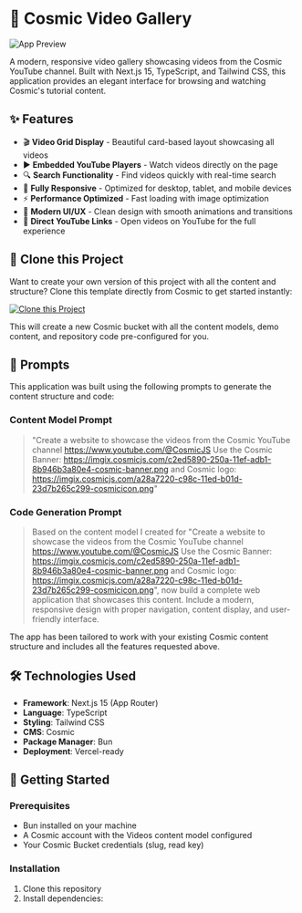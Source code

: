 # 🎥 Cosmic Video Gallery

![App Preview](https://imgix.cosmicjs.com/c2ed5890-250a-11ef-adb1-8b946b3a80e4-cosmic-banner.png?w=1200&h=300&fit=crop&auto=format,compress)

A modern, responsive video gallery showcasing videos from the Cosmic YouTube channel. Built with Next.js 15, TypeScript, and Tailwind CSS, this application provides an elegant interface for browsing and watching Cosmic's tutorial content.

## ✨ Features

- 🎬 **Video Grid Display** - Beautiful card-based layout showcasing all videos
- ▶️ **Embedded YouTube Players** - Watch videos directly on the page
- 🔍 **Search Functionality** - Find videos quickly with real-time search
- 📱 **Fully Responsive** - Optimized for desktop, tablet, and mobile devices
- ⚡ **Performance Optimized** - Fast loading with image optimization
- 🎨 **Modern UI/UX** - Clean design with smooth animations and transitions
- 🔗 **Direct YouTube Links** - Open videos on YouTube for the full experience

## 🚀 Clone this Project

Want to create your own version of this project with all the content and structure? Clone this template directly from Cosmic to get started instantly:

[![Clone this Project](https://img.shields.io/badge/Clone%20this%20Project-29abe2?style=for-the-badge&logo=cosmic&logoColor=white)](https://www.cosmicjs.com/community/projects/cosmic-video-gallery)

This will create a new Cosmic bucket with all the content models, demo content, and repository code pre-configured for you.

## 📝 Prompts

This application was built using the following prompts to generate the content structure and code:

### Content Model Prompt

> "Create a website to showcase the videos from the Cosmic YouTube channel https://www.youtube.com/@CosmicJS Use the Cosmic Banner: https://imgix.cosmicjs.com/c2ed5890-250a-11ef-adb1-8b946b3a80e4-cosmic-banner.png and Cosmic logo: https://imgix.cosmicjs.com/a28a7220-c98c-11ed-b01d-23d7b265c299-cosmicicon.png"

### Code Generation Prompt

> Based on the content model I created for "Create a website to showcase the videos from the Cosmic YouTube channel https://www.youtube.com/@CosmicJS Use the Cosmic Banner: https://imgix.cosmicjs.com/c2ed5890-250a-11ef-adb1-8b946b3a80e4-cosmic-banner.png and Cosmic logo: https://imgix.cosmicjs.com/a28a7220-c98c-11ed-b01d-23d7b265c299-cosmicicon.png", now build a complete web application that showcases this content. Include a modern, responsive design with proper navigation, content display, and user-friendly interface.

The app has been tailored to work with your existing Cosmic content structure and includes all the features requested above.

## 🛠️ Technologies Used

- **Framework**: Next.js 15 (App Router)
- **Language**: TypeScript
- **Styling**: Tailwind CSS
- **CMS**: Cosmic
- **Package Manager**: Bun
- **Deployment**: Vercel-ready

## 🚀 Getting Started

### Prerequisites

- Bun installed on your machine
- A Cosmic account with the Videos content model configured
- Your Cosmic Bucket credentials (slug, read key)

### Installation

1. Clone this repository
2. Install dependencies:
